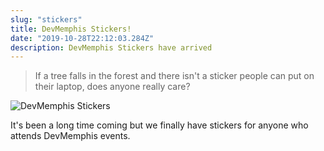 ```yaml
---
slug: "stickers"
title: DevMemphis Stickers!
date: "2019-10-28T22:12:03.284Z"
description: DevMemphis Stickers have arrived
---
```


> If a tree falls in the forest and there isn't a sticker people can put on their laptop, does anyone really care?

![DevMemphis Stickers](devmemphis-stickers.jpg)

It's been a long time coming but we finally have stickers for anyone who attends DevMemphis events. 